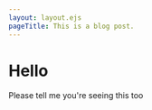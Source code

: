 ```yaml
---
layout: layout.ejs
pageTitle: This is a blog post.
---
```

# Hello
Please tell me you're seeing this too
